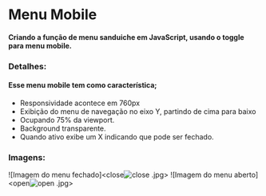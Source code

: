 # Menu Mobile
#### Criando a função de menu sanduiche em JavaScript, usando o toggle para menu mobile.

### Detalhes:
#### Esse menu mobile tem como característica;
* Responsividade acontece em 760px
* Exibição do menu de navegação no eixo Y, partindo de cima para baixo 
* Ocupando 75% da viewport.
* Background transparente.
* Quando ativo exibe um X indicando que pode ser fechado.

### Imagens:
![Imagem do menu fechado]<close![close](https://user-images.githubusercontent.com/102912086/205520205-85e31a2b-6f6c-4636-9391-818c86b86432.jpg)
.jpg> ![Imagem do menu aberto]<open![open](https://user-images.githubusercontent.com/102912086/205520223-ad85062e-80c9-4e65-97b2-aa1573d9fd11.jpg)
.jpg>

